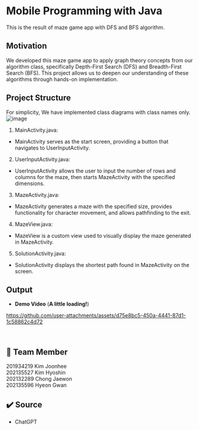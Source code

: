 # Mobile Programming with Java
This is the result of maze game app with DFS and BFS algorithm.


## Motivation
We developed this maze game app to apply graph theory concepts from our algorithm class, specifically Depth-First Search (DFS) and Breadth-First Search (BFS). 
This project allows us to deepen our understanding of these algorithms through hands-on implementation.

## Project Structure

For simplicity, We have implemented class diagrams with class names only. </br>
![image](https://github.com/user-attachments/assets/f156158c-de9a-4f84-9108-a6d63d842661) </br>

1. MainActivity.java: </br>
-  MainActivity serves as the start screen, providing a button that navigates to UserInputActivity.</br>

2. UserInputActivity.java: </br>
-  UserInputActivity allows the user to input the number of rows and columns for the maze, then starts MazeActivity with the specified dimensions.</br>

3. MazeActivity.java: </br>
-  MazeActivity generates a maze with the specified size, provides functionality for character movement, and allows pathfinding to the exit.</br>

4. MazeView.java: </br>
-  MazeView is a custom view used to visually display the maze generated in MazeActivity.</br>

5. SolutionActivity.java: </br>
-  SolutionActivity displays the shortest path found in MazeActivity on the screen.</br>


## Output
* **Demo Video** (**A little loading!**) </br>

https://github.com/user-attachments/assets/d75e8bc5-450a-4441-87d1-1c58862c4d72 

</br>

## 👥 Team Member
201934219 Kim Joonhee </br>
202135527 Kim Hyoshin </br>
202132289 Chong Jaewon </br>
202135596 Hyeon Gwan</br>

 
## ✔️ Source
* ChatGPT </br>
